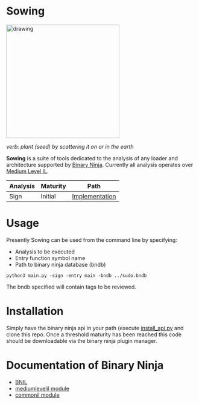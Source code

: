 # Sowing

<img src="https://github.com/loganleland/sow/assets/6620612/4ef6608d-195d-4a8c-9498-a8ecfa2d73d2" alt="drawing" width="300"/>

*verb: plant (seed) by scattering it on or in the earth*

**Sowing** is a suite of tools dedicated to the analysis of any loader and architecture supported by [Binary Ninja](https://binary.ninja/). Currently all analysis operates over [Medium Level IL](https://docs.binary.ninja/dev/bnil-mlil.html).

| Analysis | Maturity | Path |
| -------- | -------- | -------- |
| Sign     | Initial  | [Implementation](https://github.com/loganleland/sowing/blob/main/src/analysis/sign/main.py) |

# Usage
Presently Sowing can be used from the command line by specifying:
- Analysis to be executed
- Entry function symbol name
- Path to binary ninja database (bndb)
  
```python3 main.py -sign -entry main -bndb ../sudo.bndb```

The bndb specified will contain tags to be reviewed.

# Installation
Simply have the binary ninja api in your path (execute [install_api.py](https://github.com/Vector35/binaryninja-api/blob/dev/scripts/install_api.py) and clone this repo.
Once a threshold maturity has been reached this code should be downloadable via the binary ninja plugin manager.

# Documentation of Binary Ninja
- [BNIL](https://docs.binary.ninja/dev/bnil-overview.html)
- [mediumlevelil module](https://api.binary.ninja/binaryninja.mediumlevelil-module.html#mediumlevelil-module)
- [commonil module](https://api.binary.ninja/binaryninja.commonil-module.html#commonil-module)
